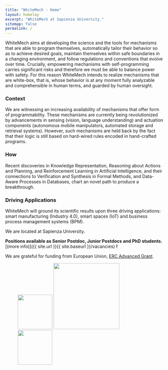 ```yaml
---
title: "WhiteMech - Home"
layout: homelay
excerpt: "WhiteMech at Sapienza University."
sitemap: false
permalink: /
---
```


WhiteMech aims at developing the science and the tools for mechanisms that are able to program themselves, automatically tailor their behavior so as to achieve desired goals, maintain themselves within safe boundaries in a changing environment, and follow regulations and conventions that evolve over time. Crucially, empowering mechanisms with self-programming carries significant risks and therefore we must be able to balance power with safety. For this reason WhiteMech intends to realize mechanisms that are white-box, that is, whose behavior is at any moment fully analyzable and comprehensible in human terms, and guarded by human oversight.


  <!-- <img src="{{ site.url }}{{ site.baseurl }}/images/logopic/Logo_WhiteMech.svg" style="width: 100px"> -->

### Context
We are witnessing an increasing availability of mechanisms that offer form of programmability. These mechanisms are currently being revolutionized by advancements in sensing (vision, language understanding) and actuation components (autonomous mobile manipulators, automated storage and retrieval systems). However, such mechanisms are held back by the fact that their logic is still based on hard-wired rules encoded in hand-crafted programs.

### How
Recent discoveries in Knowledge Representation, Reasoning about Actions and Planning, and Reinforcement Learning in Artificial Intelligence, and their connections to Verification and Synthesis in Formal Methods, and Data-Aware Processes in Databases, chart an novel path to produce a breakthrough.

### Driving Applications
WhiteMech will ground its scientific results upon three driving applications: smart manufacturing (Industry 4.0), smart spaces (IoT) and business process management systems (BPM).

We are located at Sapienza University.

**Positions available as Senior Postdoc, Junior Postdocs and PhD students.** [(more info)]({{ site.url }}{{ site.baseurl }}/vacancies) **!**


We are grateful for funding from European Union, [ERC Advanced Grant](https://erc.europa.eu/funding/advanced-grants).

<figure class="fourth">
  <img src="{{ site.url }}{{ site.baseurl }}/images/logopic/Logo_WhiteMech.svg" style="width: 110px">
  <img src="{{ site.url }}{{ site.baseurl }}/images/logopic/Logo_Sapienza.svg" style="width: 210px">
  <img src="{{ site.url }}{{ site.baseurl }}/images/logopic/Logo_ERC.jpg" style="width: 110px">
</figure>
